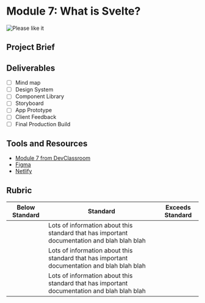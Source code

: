 # Module 7: What is Svelte?

![Please like it](https://media.giphy.com/media/aMzFQ7nULrguA/giphy.gif)

## Project Brief

## Deliverables 
 - [ ] Mind map <br />
 - [ ] Design System <br />
 - [ ] Component Library <br />
 - [ ] Storyboard <br />
 - [ ] App Prototype <br />
 - [ ] Client Feedback <br />
 - [ ] Final Production Build <br />
 
## Tools and Resources
- [Module 7 from DevClassroom](https://devclassroom.dev/modules/what-is-svelte)
- [Figma](https://figma.com)
- [Netlify](https://netlify.com)

## Rubric
| Below Standard  | Standard                                                                                     | Exceeds Standard |
| -------------   | -------------                                                                                | -------------    |
|                 | Lots of information about this standard that has important documentation and blah blah blah  |
|                 | Lots of information about this standard that has important documentation and blah blah blah  |
|                 | Lots of information about this standard that has important documentation and blah blah blah  |

